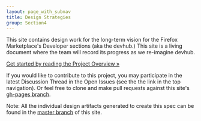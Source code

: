 ```yaml
---
layout: page_with_subnav
title: Design Strategies
group: Section4
---
```


This site contains design work for the long-term vision for the Firefox Marketplace's Developer sections (aka the devhub.) This site is a living document where the team will record its progress as we re-imagine devhub.

[Get started by reading the Project Overview &raquo;][1]

If you would like to contribute to this project, you may participate in the latest Discussion Thread in the Open Issues (see the the link in the top navigation).  Or feel free to clone and make pull requests against this site's [gh-pages branch][2].

Note: All the individual design artifacts generated to create this spec can be found in the [master branch][3] of this site.

[1]: /home_1.html "Go to the Project Overview"
[2]: https://github.com/tsmuse/FirefoxMarketplaceDevPagesDesign/tree/gh-pages "Go to the Mozilla Developer Network"
[3]: https://github.com/tsmuse/FirefoxMarketplaceDevPagesDesign/tree/master "Go to the Around application on Github"